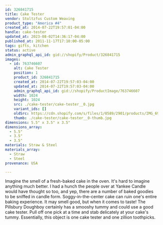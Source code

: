 ```yaml
---
id: 326841715
title: Cake Tester
vendor: Stoltzfus Custom Weaving
product_type: "America #4"
created_at: 2014-07-22T19:57:01-04:00
handle: cake-tester
updated_at: 2023-08-02T14:36:17-04:00
published_at: 2011-11-17T17:10:00-05:00
tags: gifts, kitchen
status: active
admin_graphql_api_id: gid://shopify/Product/326841715
images:
  - id: 763746607
    alt: Cake Tester
    position: 1
    product_id: 326841715
    created_at: 2014-07-22T19:57:03-04:00
    updated_at: 2014-07-22T19:57:03-04:00
    admin_graphql_api_id: gid://shopify/ProductImage/763746607
    width: 1024
    height: 1024
    src: ./cake-tester/cake-tester__0.jpg
    variant_ids: []
    oldSrc: https://cdn.shopify.com/s/files/1/0589/2901/products/IMG_6985.jpeg?v=1406073423
    thumb: ./cake-tester/cake-tester__0-thumb.jpg
dimensions: 5.5" x 3.5" x 3.5"
dimensions_array:
  - 5.5"
  - 3.5"
  - 3.5"
materials: Straw & Steel
materials_array:
  - Straw
  - Steel
provenance: USA

---
```


Imagine the smell of a fresh-baked cake in the oven. It's hard to imagine anything much better. I had a hunch the people over at Yankee Candle would have thought so too, and yep, there are a number of baked goodies to be sniffed in candle form. Soggy-in-the-center cake can ruin one's entire baking experience. It may smell good, but when it comes to taste! The Pillsbury Doughboy certainly has a smooshy tummy and could use a good cake tester. Pull off one pick at a time and stab delicately at your cake's tummy. Essentially, this object is one cake tester and one zillion toothpicks.